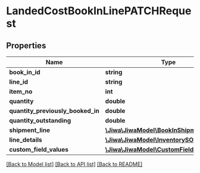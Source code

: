 # LandedCostBookInLinePATCHRequest

## Properties
Name | Type | Description | Notes
------------ | ------------- | ------------- | -------------
**book_in_id** | **string** |  | [optional] 
**line_id** | **string** |  | [optional] 
**item_no** | **int** |  | [optional] 
**quantity** | **double** |  | [optional] 
**quantity_previously_booked_in** | **double** |  | [optional] 
**quantity_outstanding** | **double** |  | [optional] 
**shipment_line** | [**\Jiwa\JiwaModel\BookInShipmentLine**](BookInShipmentLine.md) |  | [optional] 
**line_details** | [**\Jiwa\JiwaModel\InventorySOHLineDetail[]**](InventorySOHLineDetail.md) |  | [optional] 
**custom_field_values** | [**\Jiwa\JiwaModel\CustomFieldValue[]**](CustomFieldValue.md) |  | [optional] 

[[Back to Model list]](../README.md#documentation-for-models) [[Back to API list]](../README.md#documentation-for-api-endpoints) [[Back to README]](../README.md)


